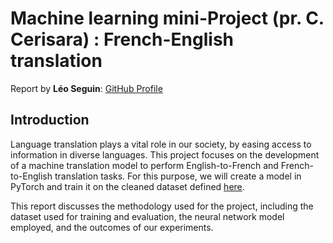 # Machine learning mini-Project (pr. C. Cerisara) : French-English translation

Report by **Léo Seguin**: [GitHub Profile](https://github.com/leoseguin)

## Introduction

Language translation plays a vital role in our society, by easing access to information in diverse languages. This project focuses on the development of a machine translation model to perform English-to-French and French-to-English translation tasks. For this purpose, we will create a model in PyTorch and train it on the cleaned dataset defined [here](https://machinelearningmastery.com/prepare-french-english-dataset-machine-translation/).

This report discusses the methodology used for the project, including the dataset used for training and evaluation, the neural network model employed, and the outcomes of our experiments. 